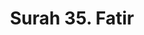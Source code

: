 ---
title       : "Surah 35. Fatir"
DATE        : 7/25/2018 9:18:17 AM
draft       : false
TYPE        : "quran"

BookCode    : "ARB"
SurahNumber : "35"
TotalAyah   : "45"
---